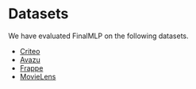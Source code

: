 # Datasets

We have evaluated FinalMLP on the following datasets.

+ [Criteo](./Criteo/Criteo_x1)
+ [Avazu](./Avazu/Avazu_x1)
+ [Frappe](./Frappe/Frappe_x1)
+ [MovieLens](./Movielens/MovielensLatest_x1)
